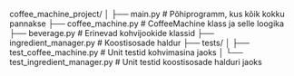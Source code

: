 coffee_machine_project/
│
├── main.py              # Põhiprogramm, kus kõik kokku pannakse
├── coffee_machine.py     # CoffeeMachine klass ja selle loogika
├── beverage.py          # Erinevad kohvijookide klassid
├── ingredient_manager.py # Koostisosade haldur
├── tests/
│   ├── test_coffee_machine.py  # Unit testid kohvimasina jaoks
│   └── test_ingredient_manager.py  # Unit testid koostisosade halduri jaoks

